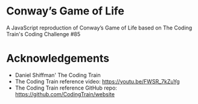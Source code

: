 # Conway’s Game of Life

A JavaScript reproduction of Conway’s Game of Life based on The Coding Train's Coding Challenge #85

# Acknowledgements

-    Daniel Shiffman' The Coding Train
-    The Coding Train reference video: https://youtu.be/FWSR_7kZuYg
-    The Coding Train reference GitHub repo: https://github.com/CodingTrain/website
